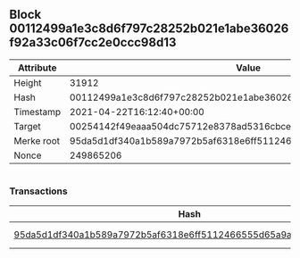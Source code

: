 ## Block 00112499a1e3c8d6f797c28252b021e1abe36026f92a33c06f7cc2e0ccc98d13

Attribute | Value
--- | ---
Height | 31912
Hash | 00112499a1e3c8d6f797c28252b021e1abe36026f92a33c06f7cc2e0ccc98d13
Timestamp | 2021-04-22T16:12:40+00:00
Target | 00254142f49eaaa504dc75712e8378ad5316cbcead634704b3734b6271167cc4
Merke root | 95da5d1df340a1b589a7972b5af6318e6ff5112466555d65a9a7bea861133882
Nonce | 249865206

```

```

### Transactions

Hash | Amount
--- | ---
[95da5d1df340a1b589a7972b5af6318e6ff5112466555d65a9a7bea861133882](95da5d1df340a1b589a7972b5af6318e6ff5112466555d65a9a7bea861133882.md) | 10.00000000 SKEPTI 

